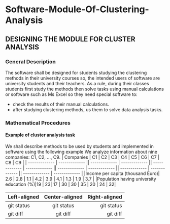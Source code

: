 # Software-Module-Of-Clustering-Analysis

## DESIGNING THE MODULE FOR CLUSTER ANALYSIS
### General Description
The software shall be designed for students studying the clustering methods in their university courses so, the intended users of software are university students and their teachers.
As a rule, during their classes students first study the methods then solve tasks using manual calculations or software such as Ms Excel so they need special software to:
-	check the results of their manual calculations.
-	after studying clustering methods, us them to solve data analysis tasks.

### Mathematical Procedures

#### Example of cluster analysis task
We shall describe methods to be used by students and implemented in software using the following example
We analyze information about nine companies: C1, C2, …, C9.
| Companies  | C1 | C2 | C3 | C4 | C5 | C6 | C7 | C8 | C9 |
| ------------- | ------------- || ------------- | ------------- || ------------- | ------------- || ------------- | ------------- || ------------- | ------------- || ------------- | ------------- |
|Income per capita (thousand Euro)| 2.6	| 2.8 |	1.1 |	4.2 |	3.9 |	4.1 |	1.3	| 1.9	| 3.7 |
|Population having university education (%)|19	| 23| 17 | 30 |	30 | 35	| 20 | 24	| 32|


| Left-aligned | Center-aligned | Right-aligned |
| :---         |     :---:      |          ---: |
| git status   | git status     | git status    |
| git diff     | git diff       | git diff      |
